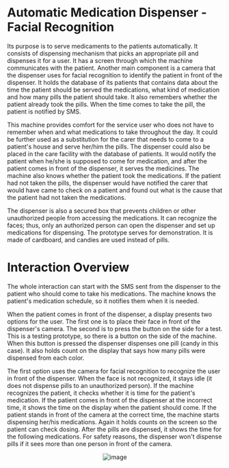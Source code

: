 # Automatic Medication Dispenser - Facial Recognition

Its purpose is to serve medicaments to the patients automatically. It consists of dispensing mechanism that picks an appropriate pill and dispenses it for a user. It has a screen through which the machine communicates with the patient. Another main component is a camera that the dispenser uses for facial recognition to identify the patient in front of the dispenser. It holds the database of its patients that contains data about the time the patient should be served the medications, what kind of medication and how many pills the patient should take. It also remembers whether the patient already took the pills. When the time comes to take the pill, the patient is notified by SMS.

This machine provides comfort for the service user who does not have to remember when and what medications to take throughout the day. It could be further used as a substitution for the carer that needs to come to a patient's house and serve her/him the pills. The dispenser could also be placed in the care facility with the database of patients. It would notify the patient when he/she is supposed to come for medication, and after the patient comes in front of the dispenser, it serves the medicines. The machine also knows whether the patient took the medications. If the patient had not taken the pills, the dispenser would have notified the carer that would have came to check on a patient and found out what is the cause that the patient had not taken the medications.

The dispenser is also a secured box that prevents children or other unauthorized people from accessing the medications. It can recognize the faces; thus, only an authorized person can open the dispenser and set up medications for dispensing.
The prototype serves for demonstration. It is made of cardboard, and candies are used instead of pills.

# Interaction Overview
The whole interaction can start with the SMS sent from the dispenser to the patient who should come to take his medications. The machine knows the patient's medication schedule, so it notifies them when it is needed.

When the patient comes in front of the dispenser, a display presents two options for the user. The first one is to place their face in front of the dispenser's camera. The second is to press the button on the side for a test. This is a testing prototype, so there is a button on the side of the machine. When this button is pressed the dispenser dispenses one pill (candy in this case). It also holds count on the display that says how many pills were dispensed from each color.

The first option uses the camera for facial recognition to recognize the user in front of the dispenser. When the face is not recognized, it stays idle (it does not dispense pills to an unauthorized person). If the machine recognizes the patient, it checks whether it is time for the patient's medication. If the patient comes in front of the dispenser at the incorrect time, it shows the time on the display when the patient should come. If the patient stands in front of the camera at the correct time, the machine starts dispensing her/his medications. Again it holds counts on the screen so the patient can check dosing. After the pills are dispensed, it shows the time for the following medications.
For safety reasons, the dispenser won't dispense pills if it sees more than one person in front of the camera.

<div align='center'>
  
  ![image](https://user-images.githubusercontent.com/81230042/119844019-f9b10d00-beff-11eb-8a9c-537621ec5b39.png)
  
</div> 

